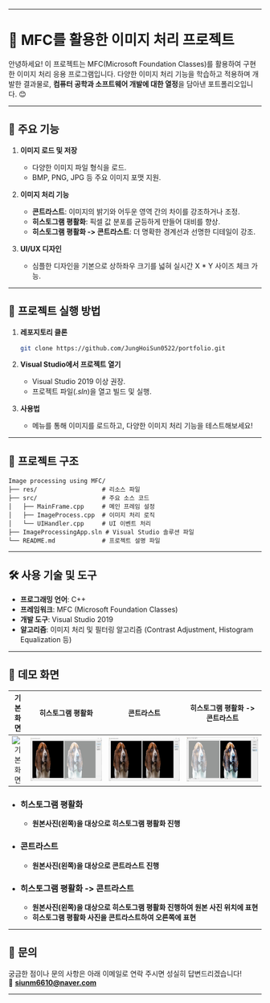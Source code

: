 ----

# 🎨 MFC를 활용한 이미지 처리 프로젝트

안녕하세요! 이 프로젝트는 MFC(Microsoft Foundation Classes)를 활용하여 구현한 이미지 처리 응용 프로그램입니다. 다양한 이미지 처리 기능을 학습하고 적용하며 개발한 결과물로, **컴퓨터 공학과 소프트웨어 개발에 대한 열정**을 담아낸 포트폴리오입니다. 😊

-----

## 📌 주요 기능
1. **이미지 로드 및 저장**  
   - 다양한 이미지 파일 형식을 로드.
   - BMP, PNG, JPG 등 주요 이미지 포맷 지원.
     
2. **이미지 처리 기능**  
   - **콘트라스트**: 이미지의 밝기와 어두운 영역 간의 차이를 강조하거나 조정.
   - **히스토그램 평활화**: 픽셀 값 분포를 균등하게 만들어 대비를 향상.
   - **히스토그램 평활화 -> 콘트라스트**: 더 명확한 경계선과 선명한 디테일이 강조.

3. **UI/UX 디자인**  
   - 심플한 디자인을 기본으로 상하좌우 크기를 넓혀 실시간 X * Y 사이즈 체크 가능.

-----

## 🚀 프로젝트 실행 방법
1. **레포지토리 클론**
   ```bash
   git clone https://github.com/JungHoiSun0522/portfolio.git
   ```
2. **Visual Studio에서 프로젝트 열기**
   - Visual Studio 2019 이상 권장.
   - 프로젝트 파일(*.sln*)을 열고 빌드 및 실행.

3. **사용법**
   - 메뉴를 통해 이미지를 로드하고, 다양한 이미지 처리 기능을 테스트해보세요!

-----

## 📂 프로젝트 구조
```
Image processing using MFC/
├── res/                  # 리소스 파일
├── src/                  # 주요 소스 코드
│   ├── MainFrame.cpp     # 메인 프레임 설정
│   ├── ImageProcess.cpp  # 이미지 처리 로직
│   └── UIHandler.cpp     # UI 이벤트 처리
├── ImageProcessingApp.sln # Visual Studio 솔루션 파일
└── README.md             # 프로젝트 설명 파일
```

-----

## 🛠️ 사용 기술 및 도구
- **프로그래밍 언어**: C++
- **프레임워크**: MFC (Microsoft Foundation Classes)
- **개발 도구**: Visual Studio 2019
- **알고리즘**: 이미지 처리 및 필터링 알고리즘 (Contrast Adjustment, Histogram Equalization 등)

-----

## 📸 데모 화면
| 기본 화면 | 히스토그램 평활화 | 콘트라스트 | 히스토그램 평활화 -> 콘트라스트 |
|:----:|:----:|:----:|:----:|
| ![기본 화면](./main_ui.gif) | ![히스토그램 평활화](histogram.JPG) | ![콘트라스트](contrast.JPG) | ![히스토그램 평활화 -> 콘트라스트](hisTOcont.JPG) |

- ### 히스토그램 평활화
   - **원본사진(왼쪽)을 대상으로 히스토그램 평활화 진행**

- ### 콘트라스트
   - **원본사진(왼쪽)을 대상으로 콘트라스트 진행**

- ### 히스토그램 평활화 -> 콘트라스트
   - **원본사진(왼쪽)을 대상으로 히스토그램 평활화 진행하여 원본 사진 위치에 표현**
   - **히스토그램 평활화 사진을 콘트라스트하여 오른쪽에 표현**
-----

## 📩 문의
궁금한 점이나 문의 사항은 아래 이메일로 연락 주시면 성실히 답변드리겠습니다!  
📧 **siunm6610@naver.com**

----
